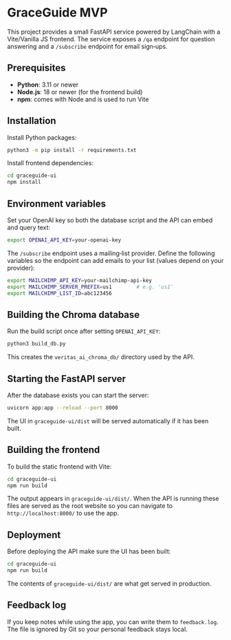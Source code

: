 # GraceGuide MVP

This project provides a small FastAPI service powered by LangChain with a Vite/Vanilla JS frontend. The service exposes a `/qa` endpoint for question answering and a `/subscribe` endpoint for email sign‑ups.

## Prerequisites

- **Python**: 3.11 or newer
- **Node.js**: 18 or newer (for the frontend build)
- **npm**: comes with Node and is used to run Vite

## Installation

Install Python packages:

```bash
python3 -m pip install -r requirements.txt
```

Install frontend dependencies:

```bash
cd graceguide-ui
npm install
```

## Environment variables

Set your OpenAI key so both the database script and the API can embed and query text:

```bash
export OPENAI_API_KEY=your-openai-key
```

The `/subscribe` endpoint uses a mailing‑list provider. Define the following variables so the endpoint can add emails to your list (values depend on your provider):

```bash
export MAILCHIMP_API_KEY=your-mailchimp-api-key
export MAILCHIMP_SERVER_PREFIX=us1        # e.g. 'us1'
export MAILCHIMP_LIST_ID=abc123456
```

## Building the Chroma database

Run the build script once after setting `OPENAI_API_KEY`:

```bash
python3 build_db.py
```

This creates the `veritas_ai_chroma_db/` directory used by the API.

## Starting the FastAPI server

After the database exists you can start the server:

```bash
uvicorn app:app --reload --port 8000
```

The UI in `graceguide-ui/dist` will be served automatically if it has been built.

## Building the frontend

To build the static frontend with Vite:

```bash
cd graceguide-ui
npm run build
```

The output appears in `graceguide-ui/dist/`. When the API is running these files are served as the root website so you can navigate to `http://localhost:8000/` to use the app.

## Deployment

Before deploying the API make sure the UI has been built:

```bash
cd graceguide-ui
npm run build
```

The contents of `graceguide-ui/dist/` are what get served in production.

## Feedback log

If you keep notes while using the app, you can write them to `feedback.log`. The file is ignored by Git so your personal feedback stays local.
